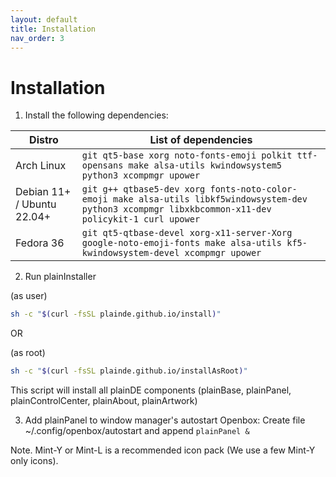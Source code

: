 ```yaml
---
layout: default
title: Installation
nav_order: 3
---
```



# Installation

1. Install the following dependencies:

| Distro | List of dependencies |
|---|---|
| Arch Linux | `git qt5-base xorg noto-fonts-emoji polkit ttf-opensans make alsa-utils kwindowsystem5 python3 xcompmgr upower`|
| Debian 11+ / Ubuntu 22.04+ | `git g++ qtbase5-dev xorg fonts-noto-color-emoji make alsa-utils libkf5windowsystem-dev python3 xcompmgr libxkbcommon-x11-dev policykit-1 curl upower` |
| Fedora 36 | `git qt5-qtbase-devel xorg-x11-server-Xorg google-noto-emoji-fonts make alsa-utils kf5-kwindowsystem-devel xcompmgr upower` |

2. Run plainInstaller

(as user)
~~~sh
sh -c "$(curl -fsSL plainde.github.io/install)"
~~~

OR

(as root)
~~~sh
sh -c "$(curl -fsSL plainde.github.io/installAsRoot)"
~~~

This script will install all plainDE components (plainBase, plainPanel, plainControlCenter, plainAbout, plainArtwork)

3. Add plainPanel to window manager's autostart
Openbox: Create file ~/.config/openbox/autostart and append `plainPanel &`

Note. Mint-Y or Mint-L is a recommended icon pack (We use a few Mint-Y only icons).

